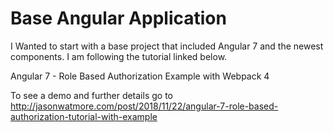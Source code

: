 # Base Angular Application

I Wanted to start with a base project that included Angular 7 and the newest components. I am following the tutorial linked below.



Angular 7 - Role Based Authorization Example with Webpack 4

To see a demo and further details go to http://jasonwatmore.com/post/2018/11/22/angular-7-role-based-authorization-tutorial-with-example
